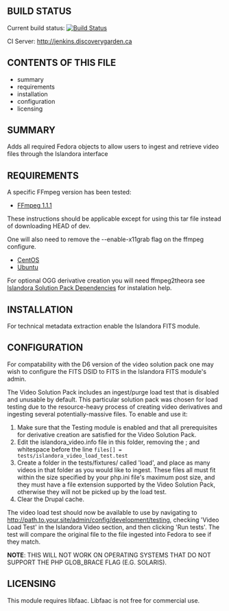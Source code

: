 BUILD STATUS
------------
Current build status:
[![Build Status](https://travis-ci.org/Islandora/islandora_solution_pack_video.png?branch=7.x)](https://travis-ci.org/Islandora/islandora_solution_pack_video)

CI Server:
http://jenkins.discoverygarden.ca

CONTENTS OF THIS FILE
---------------------

 * summary
 * requirements
 * installation
 * configuration
 * licensing

SUMMARY
-------

Adds all required Fedora objects to allow users to ingest and retrieve video files through the Islandora interface

REQUIREMENTS
------------

A specific FFmpeg version has been tested:
 * [FFmpeg 1.1.1](http://www.ffmpeg.org/releases/ffmpeg-1.1.1.tar.gz)

These instructions should be applicable except for using this tar file instead of downloading HEAD of dev.

One will also need to remove the --enable-x11grab flag on the ffmpeg configure.

* [CentOS](http://ffmpeg.org/trac/ffmpeg/wiki/CentosCompilationGuide)
* [Ubuntu](https://ffmpeg.org/trac/ffmpeg/wiki/UbuntuCompilationGuide)

For optional OGG derivative creation you will need ffmpeg2theora see [Islandora Solution Pack Dependencies](https://wiki.duraspace.org/display/ISLANDORA6122/Chapter+12+-+Installing+Solution+Pack+Dependencie) for instalation help.

INSTALLATION
------------

For technical metadata extraction enable the Islandora FITS module.

CONFIGURATION
-------------

For compatability with the D6 version of the video solution pack one may wish to configure the FITS DSID to FITS in the Islandora FITS module's admin.

The Video Solution Pack includes an ingest/purge load test that is disabled and unusable by default. This particular solution pack was chosen for load testing due to the resource-heavy process of creating video derivatives and ingesting several potentially-massive files. To enable and use it:

1. Make sure that the Testing module is enabled and that all prerequisites for derivative creation are satisfied for the Video Solution Pack.
2. Edit the islandora_video.info file in this folder, removing the ; and  whitespace before the line `files[] = tests/islandora_video_load_test.test`
3. Create a folder in the tests/fixtures/ called 'load', and place as many videos in that folder as you would like to ingest. These files all must fit within the size specified by your php.ini file's maximum post size, and they must have a file extension supported by the Video Solution Pack, otherwise they will not be picked up by the load test.
4. Clear the Drupal cache.

The video load test should now be available to use by navigating to http://path.to.your.site/admin/config/development/testing, checking 'Video Load Test' in the Islandora Video section, and then clicking 'Run tests'. The test will compare the original file to the file ingested into Fedora to see if they match.

**NOTE**: THIS WILL NOT WORK ON OPERATING SYSTEMS THAT DO NOT SUPPORT THE PHP GLOB_BRACE FLAG (E.G. SOLARIS).

LICENSING
---------

This module requires libfaac. Libfaac is not free for commercial use.
